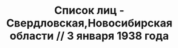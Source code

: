 ---
title: Список лиц - Свердловская,Новосибирская области // 3 января 1938 года
description: РГАСПИ, ф.17, т.6, оп.171, дело 414, лист 142
images:
- /disk/pictures/v06/17-171-414-142.jpg
- /disk/pictures/v06/17-171-414-143.jpg
- /disk/pictures/v06/17-171-414-144.jpg
- /disk/pictures/v06/17-171-414-145.jpg
- /disk/pictures/v06/17-171-414-146.jpg
- /disk/pictures/v06/17-171-414-147.jpg
---